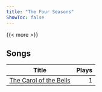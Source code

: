 ```yaml
---
title: "The Four Seasons"
ShowToc: false
---
```


{{< more >}}

## Songs
Title | Plays 
----- | -----: 
[The Carol of the Bells](/songs/the-carol-of-the-bells) | 1


